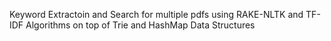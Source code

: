 Keyword Extractoin and Search for multiple pdfs using RAKE-NLTK and TF-IDF Algorithms on top of Trie and HashMap Data Structures
